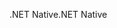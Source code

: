 <span data-ttu-id="2ee94-101">.NET Native</span><span class="sxs-lookup"><span data-stu-id="2ee94-101">.NET Native</span></span>